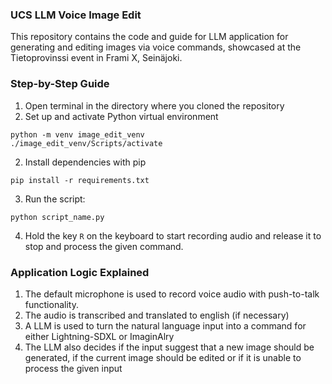### UCS LLM Voice Image Edit
This repository contains the code and guide for LLM application for generating and editing images via voice commands, showcased at the Tietoprovinssi event in Frami X, Seinäjoki.

### Step-by-Step Guide
1. Open terminal in the directory where you cloned the repository
2. Set up and activate Python virtual environment
```
python -m venv image_edit_venv
./image_edit_venv/Scripts/activate
```
2. Install dependencies with pip
```
pip install -r requirements.txt
```
3. Run the script:
```
python script_name.py
```
4. Hold the key ```R``` on the keyboard to start recording audio and release it to stop and process the given command.

### Application Logic Explained
1. The default microphone is used to record voice audio with push-to-talk functionality.
2. The audio is transcribed and translated to english (if necessary)
3. A LLM is used to turn the natural language input into a command for either Lightning-SDXL or ImaginAlry
4. The LLM also decides if the input suggest that a new image should be generated, if the current image should be edited or if it is unable to process the given input
